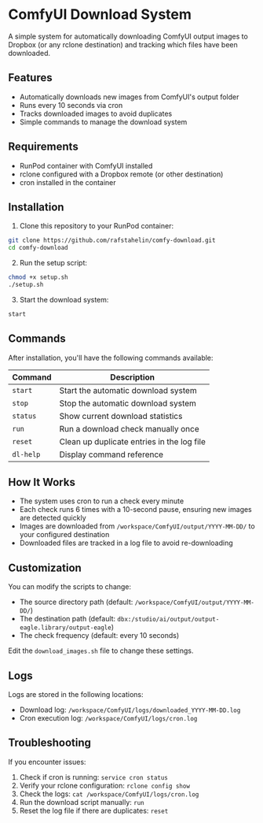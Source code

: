 # ComfyUI Download System

A simple system for automatically downloading ComfyUI output images to Dropbox (or any rclone destination) and tracking which files have been downloaded.

## Features

- Automatically downloads new images from ComfyUI's output folder
- Runs every 10 seconds via cron
- Tracks downloaded images to avoid duplicates
- Simple commands to manage the download system

## Requirements

- RunPod container with ComfyUI installed
- rclone configured with a Dropbox remote (or other destination)
- cron installed in the container

## Installation

1. Clone this repository to your RunPod container:

```bash
git clone https://github.com/rafstahelin/comfy-download.git
cd comfy-download
```

2. Run the setup script:

```bash
chmod +x setup.sh
./setup.sh
```

3. Start the download system:

```bash
start
```

## Commands

After installation, you'll have the following commands available:

| Command | Description |
|---------|-------------|
| `start` | Start the automatic download system |
| `stop` | Stop the automatic download system |
| `status` | Show current download statistics |
| `run` | Run a download check manually once |
| `reset` | Clean up duplicate entries in the log file |
| `dl-help` | Display command reference |

## How It Works

- The system uses cron to run a check every minute
- Each check runs 6 times with a 10-second pause, ensuring new images are detected quickly
- Images are downloaded from `/workspace/ComfyUI/output/YYYY-MM-DD/` to your configured destination
- Downloaded files are tracked in a log file to avoid re-downloading

## Customization

You can modify the scripts to change:

- The source directory path (default: `/workspace/ComfyUI/output/YYYY-MM-DD/`)
- The destination path (default: `dbx:/studio/ai/output/output-eagle.library/output-eagle`)
- The check frequency (default: every 10 seconds)

Edit the `download_images.sh` file to change these settings.

## Logs

Logs are stored in the following locations:

- Download log: `/workspace/ComfyUI/logs/downloaded_YYYY-MM-DD.log`
- Cron execution log: `/workspace/ComfyUI/logs/cron.log`

## Troubleshooting

If you encounter issues:

1. Check if cron is running: `service cron status`
2. Verify your rclone configuration: `rclone config show`
3. Check the logs: `cat /workspace/ComfyUI/logs/cron.log`
4. Run the download script manually: `run`
5. Reset the log file if there are duplicates: `reset`
